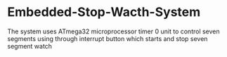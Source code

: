# Embedded-Stop-Wacth-System
The system uses ATmega32 microprocessor timer 0 unit to control seven segments using through interrupt button which starts and stop seven segment watch
